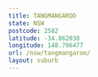 ```yaml
---
title: TANGMANGAROO
state: NSW
postcode: 2582
latitude: -34.862038
longitude: 148.796477
url: /nsw/tangmangaroo/
layout: suburb
---
```

